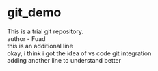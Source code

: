 # git_demo
This is a trial git repository.
<br>
author - Fuad
<br>
this is an additional line
<br>
okay, i think i got the idea of vs code git integration
<br>
adding another line to understand better